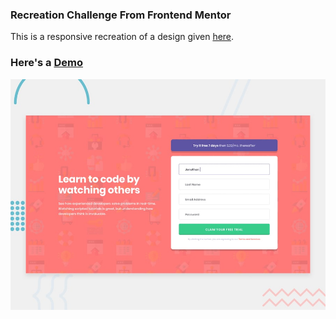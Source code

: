### Recreation Challenge From Frontend Mentor
This is a responsive recreation of a design given [here](https://www.frontendmentor.io/challenges/intro-component-with-signup-form-5cf91bd49edda32581d28fd1).

### Here's a [Demo](https://strangeforloop.github.io/intro-sign-up-form/)

![Design Preview](./design/desktop-preview.jpg)
